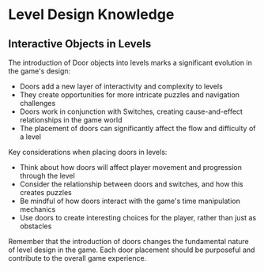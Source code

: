 # Level Design Knowledge

## Interactive Objects in Levels

The introduction of Door objects into levels marks a significant evolution in the game's design:

- Doors add a new layer of interactivity and complexity to levels
- They create opportunities for more intricate puzzles and navigation challenges
- Doors work in conjunction with Switches, creating cause-and-effect relationships in the game world
- The placement of doors can significantly affect the flow and difficulty of a level

Key considerations when placing doors in levels:
- Think about how doors will affect player movement and progression through the level
- Consider the relationship between doors and switches, and how this creates puzzles
- Be mindful of how doors interact with the game's time manipulation mechanics
- Use doors to create interesting choices for the player, rather than just as obstacles

Remember that the introduction of doors changes the fundamental nature of level design in the game. Each door placement should be purposeful and contribute to the overall game experience.
